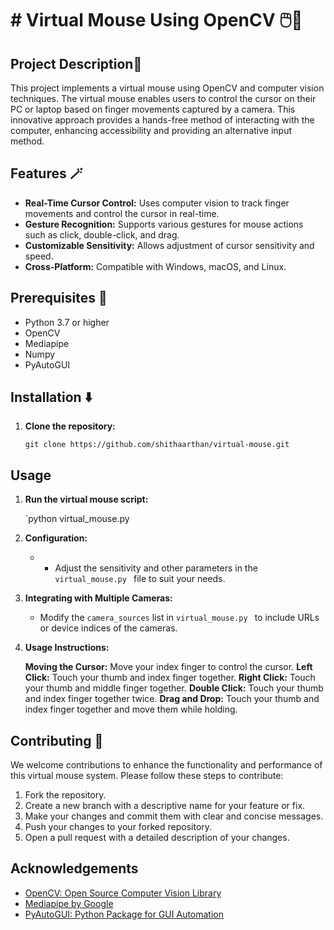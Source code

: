 # # Virtual Mouse Using OpenCV 🖱️🤏
## Project Description📝
This project implements a virtual mouse using OpenCV and computer vision techniques. The virtual mouse enables users to control the cursor on their PC or laptop based on finger movements captured by a camera. This innovative approach provides a hands-free method of interacting with the computer, enhancing accessibility and providing an alternative input method.

## Features 🪄

 -   **Real-Time Cursor Control:** Uses computer vision to track finger movements and control the cursor in real-time.
-   **Gesture Recognition:** Supports various gestures for mouse actions such as click, double-click, and drag.
-   **Customizable Sensitivity:** Allows adjustment of cursor sensitivity and speed.
-   **Cross-Platform:** Compatible with Windows, macOS, and Linux.
## Prerequisites 🌟

-   Python 3.7 or higher
-   OpenCV
-   Mediapipe
-   Numpy
-   PyAutoGUI

## Installation ⬇️

1.  **Clone the repository:**
    
    `git clone https://github.com/shithaarthan/virtual-mouse.git` 

## Usage

1.  **Run the virtual mouse script:**
    
    `python virtual_mouse.py 
    
2.  **Configuration:**
    
    -  -   Adjust the sensitivity and other parameters in the `virtual_mouse.py ` file to suit your needs.
3.  **Integrating with Multiple Cameras:**
    
    -   Modify the `camera_sources` list in `virtual_mouse.py ` to include URLs or device indices of the cameras.
  1.  **Usage Instructions:**
    
      **Moving the Cursor:** Move your index finger to control the cursor.
      **Left Click:** Touch your thumb and index finger together.
    **Right Click:** Touch your thumb and middle finger together.
     **Double Click:** Touch your thumb and index finger together twice.
  **Drag and Drop:** Touch your thumb and index finger together and move them while holding.
  

## Contributing 🤝


We welcome contributions to enhance the functionality and performance of this virtual mouse system. Please follow these steps to contribute:

1.  Fork the repository.
2.  Create a new branch with a descriptive name for your feature or fix.
3.  Make your changes and commit them with clear and concise messages.
4.  Push your changes to your forked repository.
5.  Open a pull request with a detailed description of your changes.
## Acknowledgements

-   [OpenCV: Open Source Computer Vision Library](https://opencv.org/)
-   [Mediapipe by Google](https://mediapipe.dev/)
-   [PyAutoGUI: Python Package for GUI Automation](https://pyautogui.readthedocs.io/)

